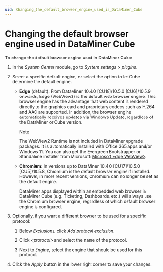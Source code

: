 ```yaml
---
uid: Changing_the_default_browser_engine_used_in_DataMiner_Cube
---
```


# Changing the default browser engine used in DataMiner Cube

To change the default browser engine used in DataMiner Cube:

1. In the *System Center* module, go to *System settings* > *plugins*.

1. Select a specific default engine, or select the option to let Cube determine the default engine.

   - **Edge** (default): From DataMiner 10.4.0 [CU18]/10.5.0 [CU6]/10.5.9 onwards<!--RN 43429-->, Edge (WebView2) is the default web browser engine. This browser engine has the advantage that web content is rendered directly to the graphics card and proprietary codecs such as H.264 and AAC are supported. In addition, the browser engine automatically receives updates via Windows Update, regardless of the DataMiner or Cube version.

     > [!NOTE]
     > The WebView2 Runtime is not included in DataMiner upgrade packages. It is automatically installed with Office 365 apps and/or Windows 11. You can also get the Evergreen Bootstrapper or Standalone installer from Microsoft: [Microsoft Edge WebView2](https://developer.microsoft.com/en-us/microsoft-edge/webview2/?form=MA13LH#download-section).

   - **Chromium**: In versions up to DataMiner 10.4.0 [CU17]/10.5.0 [CU5]/10.5.8<!--RN 43429-->, Chromium is the default browser engine if installed. However, in more recent versions, Chromium can no longer be set as the default engine.

     DataMiner apps displayed within an embedded web browser in DataMiner Cube (e.g. Ticketing, Dashboards, etc.) will always use the Chromium browser engine, regardless of which default browser engine is configured.
1. Optionally, if you want a different browser to be used for a specific protocol:

   1. Below *Exclusions*, click *Add protocol exclusion*.

   1. Click *\<protocol>* and select the name of the protocol.

   1. Next to *Engine*, select the engine that should be used for this protocol.

1. Click the *Apply* button in the lower right corner to save your changes.
